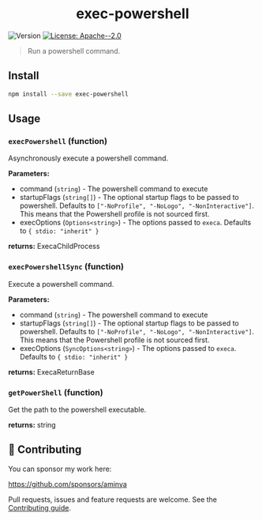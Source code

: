 <h1 align="center">exec-powershell</h1>
<p>
  <img alt="Version" src="https://img.shields.io/badge/version-1.0.0-blue.svg?cacheSeconds=2592000" />
  <a href="#" target="_blank">
    <img alt="License: Apache--2.0" src="https://img.shields.io/badge/License-Apache--2.0-yellow.svg" />
  </a>
</p>

> Run a powershell command.

## Install

```sh
npm install --save exec-powershell
```

## Usage

<!-- INSERT GENERATED DOCS START -->

### `execPowershell` (function)

Asynchronously execute a powershell command.

**Parameters:**

- command (`string`) - The powershell command to execute
- startupFlags (`string[]`) - The optional startup flags to be passed to powershell. Defaults to `["-NoProfile", "-NoLogo", "-NonInteractive"]`. This means that the Powershell profile is not sourced first.
- execOptions (`Options<string>`) - The options passed to `execa`. Defaults to `{ stdio: "inherit" }`

**returns:** ExecaChildProcess<string>

### `execPowershellSync` (function)

Execute a powershell command.

**Parameters:**

- command (`string`) - The powershell command to execute
- startupFlags (`string[]`) - The optional startup flags to be passed to powershell. Defaults to `["-NoProfile", "-NoLogo", "-NonInteractive"]`. This means that the Powershell profile is not sourced first.
- execOptions (`SyncOptions<string>`) - The options passed to `execa`. Defaults to `{ stdio: "inherit" }`

**returns:** ExecaReturnBase<string>

### `getPowerShell` (function)

Get the path to the powershell executable.

**returns:** string

<!-- INSERT GENERATED DOCS END -->

## 🤝 Contributing

You can sponsor my work here:

https://github.com/sponsors/aminya

Pull requests, issues and feature requests are welcome.
See the [Contributing guide](https://github.com/aminya/setup-cpp/blob/master/CONTRIBUTING.md).

